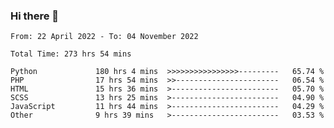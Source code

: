 ### Hi there 👋

<!--START_SECTION:waka-->

```text
From: 22 April 2022 - To: 04 November 2022

Total Time: 273 hrs 54 mins

Python             180 hrs 4 mins  >>>>>>>>>>>>>>>>---------   65.74 %
PHP                17 hrs 54 mins  >>-----------------------   06.54 %
HTML               15 hrs 36 mins  >------------------------   05.70 %
SCSS               13 hrs 25 mins  >------------------------   04.90 %
JavaScript         11 hrs 44 mins  >------------------------   04.29 %
Other              9 hrs 39 mins   >------------------------   03.53 %
```

<!--END_SECTION:waka-->

<!--
**umarfarouk98/umarfarouk98** is a ✨ _special_ ✨ repository because its `README.md` (this file) appears on your GitHub profile.

Here are some ideas to get you started:

- 🔭 I’m currently working on ...
- 🌱 I’m currently learning ...
- 👯 I’m looking to collaborate on ...
- 🤔 I’m looking for help with ...
- 💬 Ask me about ...
- 📫 How to reach me: ...
- 😄 Pronouns: ...
- ⚡ Fun fact: ...
-->
